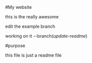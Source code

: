#My website

this is the really awesome

edit the example branch

working on it --branch(_update-readme_)

#purpose

this file is just a readme file

